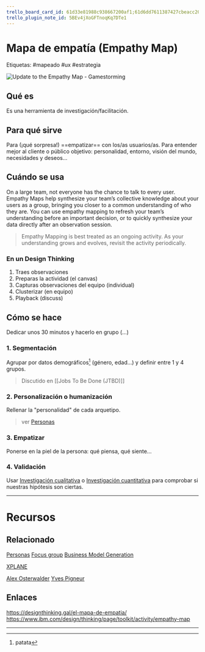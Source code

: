 ```yaml
---
trello_board_card_id: 61d33e81988c938667200af1;61d6dd7611387427cbeacc20
trello_plugin_note_id: 5BEv4jXoGFTnoqKq7DTe1
---
```

# Mapa de empatía (Empathy Map)
Etiquetas: #mapeado #ux #estrategia

![Update to the Empathy Map - Gamestorming](https://gamestorming.com/wp-content/uploads/2017/07/Empathy-Map-006-PNG.png)

## Qué es
Es una herramienta de investigación/facilitación.

## Para qué sirve
Para (¡qué sorpresa!) ==empatizar== con los/as usuarios/as. Para entender mejor al cliente o público objetivo: personalidad, entorno, visión del mundo, necesidades y deseos...

## Cuándo se usa
On a large team, not everyone has the chance to talk to every user. Empathy Maps help synthesize your team’s collective knowledge about your users as a group, bringing you closer to a common understanding of who they are. You can use empathy mapping to refresh your team’s understanding before an important decision, or to quickly synthesize your data directly after an observation session. 

>Empathy Mapping is best treated as an ongoing activity. As your understanding grows and evolves, revisit the activity periodically.

### En un Design Thinking
1. Traes observaciones
2. Preparas la actividad (el canvas)
3. Capturas observaciones del equipo (individual)
4. Clusterizar (en equipo)
5. Playback (discuss)

## Cómo se hace
Dedicar unos 30 minutos y hacerlo en grupo (...)

### 1. Segmentación
Agrupar por datos demográficos[^1] (género, edad...) y definir entre 1 y 4 grupos.

> Discutido en [[Jobs To Be Done (JTBD)]]

### 2. Personalización o humanización
Rellenar la "personalidad" de cada arquetipo.

> ver [Personas](../diseo-de-experiencia/investigacin/tcnicas-de-investigacin/personas.md)

### 3. Empatizar
Ponerse en la piel de la persona: qué piensa, qué siente...

### 4. Validación
Usar [Investigación cualitativa](../diseo-de-experiencia/investigacin/tipos-de-investigacin/investigacin-cualitativa.md) o [Investigación cuantitativa](../diseo-de-experiencia/investigacin/tipos-de-investigacin/investigacin-cuantitativa.md) para comprobar si nuestras hipótesis son ciertas.



---

# Recursos

## Relacionado
[Personas](../diseo-de-experiencia/investigacin/tcnicas-de-investigacin/personas.md)
[Focus group](../diseo-de-experiencia/investigacin/tcnicas-de-investigacin/focus-group.md)
[Business Model Generation](../diseo-de-estrategia/business-model-generation.md)

[XPLANE](../false)

[Alex Osterwalder](../false)
[Yves Pigneur](../false)

## Enlaces
https://designthinking.gal/el-mapa-de-empatia/
https://www.ibm.com/design/thinking/page/toolkit/activity/empathy-map

---

[^1]: patata